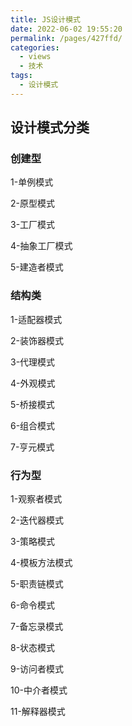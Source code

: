 ```yaml
---
title: JS设计模式
date: 2022-06-02 19:55:20
permalink: /pages/427ffd/
categories:
  - views
  - 技术
tags:
  - 设计模式
---
```

## 设计模式分类
### 创建型

1-单例模式

2-原型模式

3-工厂模式

4-抽象工厂模式

5-建造者模式

### 结构类

1-适配器模式

2-装饰器模式

3-代理模式

4-外观模式

5-桥接模式

6-组合模式

7-亨元模式

### 行为型

1-观察者模式

2-迭代器模式

3-策略模式

4-模板方法模式

5-职责链模式

6-命令模式

7-备忘录模式

8-状态模式

9-访问者模式

10-中介者模式

11-解释器模式